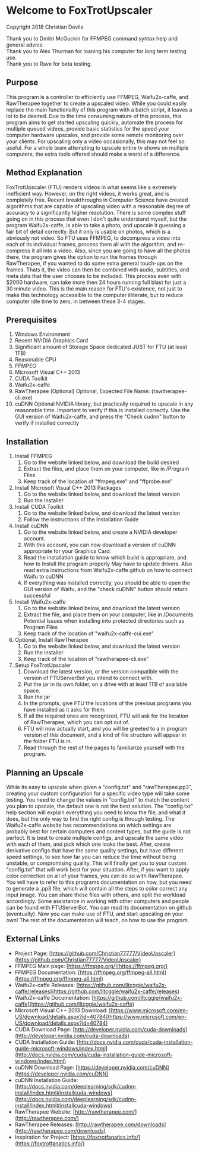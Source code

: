 # Welcome to FoxTrotUpscaler

Copyright 2018 Christian Devile

Thank you to Dmitri McGuckin for FFMPEG command syntax help and general advice.  
Thank you to Alex Thurman for loaning his computer for long term testing use.  
Thank you to Rave for beta testing.

## Purpose

This program is a controller to efficiently use FFMPEG, Waifu2x-caffe, and RawTherapee together to create a upscaled video. While you could easily replace the main functionality of this program with a batch script, it leaves a lot to be desired. Due to the time consuming nature of this process, this program aims to get started upscaling quickly, automate the process for multiple queued videos, provide basic statistics for the speed your computer hardware upscales, and provide some remote monitoring over your clients. For upscaling only a video occasionally, this may not feel so useful. For a whole team attempting to upscale entire tv shows on multiple computers, the extra tools offered should make a world of a difference.

## Method Explanation

FoxTrotUpscaler (FTU) renders videos in what seems like a extremely inefficient way. However, on the right videos, it works great, and is completely free. Recent breakthroughs in Computer Science have created algorithms that are capable of upscaling video with a reasonable degree of accuracy to a significantly higher resolution. There is some complex stuff going on in this process that even I don't quite understand myself, but the program Waifu2x-caffe, is able to take a photo, and upscale it guessing a fair bit of detail correctly. But it only is usable on photos, which is a obviously not video. So FTU uses FFMPEG, to decompress a video into each of its individual frames, process them all with the algorithm, and re-compress it all into a video. Also, since you are going to have all the photos there, the program gives the option to run the frames through RawTherapee, if you wanted to do some extra general touch-ups on the frames. Thats it, the video can then be combined with audio, subtitles, and meta data that the user chooses to be included. This process even with $2000 hardware, can take more then 24 hours running full blast for just a 30 minute video. This is the main reason for FTU's existence, not just to make this technology accessible to the computer illiterate, but to reduce computer idle time to zero, in between these 3-4 stages.

## Prerequisites

   1. Windows Environment
   2. Recent NVIDIA Graphics Card
   3. Significant amount of Storage Space dedicated JUST for FTU (at least 1TB)
   4. Reasonable CPU
   5. FFMPEG
   6. Microsoft Visual C++ 2013
   7. CUDA Toolkit
   8. Waifu2x-caffe
   9. RawTherapee (Optional)
      Optional, Expected File Name: (rawtherapee-cli.exe)
   10. cuDNN
      Optional NVIDIA library, but practically required to upscale in any reasonable time.
      Important to verify if this is installed correctly. Use the GUI version of Waifu2x-caffe, and press the "Check cudnn" button to verify if installed correctly

## Installation

   1. Install FFMPEG
         1. Go to the website linked below, and download the build desired
         2. Extract the files, and place them on your computer, like in /Program Files
         3. Keep track of the location of "ffmpeg.exe" and "ffprobe.exe"
   2. Install Microsoft Visual C++ 2013 Packages
         1. Go to the website linked below, and download the latest version
		 2. Run the Installer
   3. Install CUDA Toolkit
         1. Go to the website linked below, and download the latest version
		 2. Follow the instructions of the Installation Guide
   4. Install cuDNN
         1. Go to the website linked below, and create a NVIDIA developer account.
         2. With this account, you can now download a version of cuDNN appropriate for your Graphics Card.
         3. Read the installation guide to know which build is appropriate, and how to Install the program properly
            May have to update drivers. Also read extra instructions from Waifu2x-caffe github on how to connect Waifu to cuDNN
         4. If everything was installed correctly, you should be able to open the GUI version of Waifu, and the "check cuDNN" button should return successful
   5. Install Waifu2x-caffe
         1. Go to the website linked below, and download the latest version
         2. Extract the file, and place them on your computer, like in /Documents
            Potential Issues when installing into protected directories such as Program Files
         3. Keep track of the location of "waifu2x-caffe-cui.exe"
   6. Optional, Install RawTherapee
         1. Go to the website linked below, and download the latest version
         2. Run the installer
         3. Keep track of the location of "rawtherapee-cli.exe"
   7. Setup FoxTrotUpscaler
         1. Download the latest version, or the version compatible with the version of FTUServerBot you intend to connect with.
         2. Put the jar in its own folder, on a drive with at least 1TB of available space.
         3. Run the jar
         4. In the prompts, give FTU the locations of the previous programs you have installed as it asks for them.
         5. If all the required ones are recognized, FTU will ask for the location of RawTherapee, which you can opt out of.
         6. FTU will now actually start, and you will be greeted to a in program version of this document, and a kind of file structure will appear in the folder FTU is in. 
         7. Read through the rest of the pages to familiarize yourself with the program.

## Planning an Upscale

While its easy to upscale when given a "config.txt" and "rawTherapee.pp3", creating your custom configuration for a specific video type will take some testing. You need to change the values in "config.txt" to match the content you plan to upscale, the default one is not the best solution. The "config.txt" help section will explain everything you need to know the file, and what it does, but the only way to find the right config is through testing. The Waifu2x-caffe website has recommendations on which settings are probably best for certain computers and content types, but the guide is not perfect. It is best to create multiple configs, and upscale the same video with each of them, and pick which one looks the best. After, create derivative configs that have the same quality settings, but have different speed settings, to see how far you can reduce the time without being unstable, or compromising quality. This will finally get you to your custom "config.txt" that will work best for your situation. After, if you want to apply color correction on all of your frames, you can do so with RawTherapee. You will have to refer to this programs documentation on how, but you need to generate a .pp3 file, which will contain all the steps to color correct any input image. You can share these files with others, and split the workload accordingly. Some assistance in working with other computers and people can be found with FTUServerBot. You can read its documentation on github (eventually). Now you can make use of FTU, and start upscaling on your own! The rest of the documentation will teach, on how to use the program.

## External Links

* Project Page: [https://github.com/Christian77777/VideoUpscaler](https://github.com/Christian77777/VideoUpscaler)
* FFMPEG Main page: [https://ffmpeg.org/](https://ffmpeg.org/)
* FFMPEG Documentation: [https://ffmpeg.org/ffmpeg-all.html](https://ffmpeg.org/ffmpeg-all.html)
* Waifu2x-caffe Releases: [https://github.com/lltcggie/waifu2x-caffe/releases](https://github.com/lltcggie/waifu2x-caffe/releases)
* Waifu2x-caffe Documentation: [https://github.com/lltcggie/waifu2x-caffe](https://github.com/lltcggie/waifu2x-caffe)
* Microsoft Visual C++ 2013 Download: [https://www.microsoft.com/en-US/download/details.aspx?id=40784](https://www.microsoft.com/en-US/download/details.aspx?id=40784)
* CUDA Download Page: [http://developer.nvidia.com/cuda-downloads](http://developer.nvidia.com/cuda-downloads)
* CUDA Installation Guide: [http://docs.nvidia.com/cuda/cuda-installation-guide-microsoft-windows/index.html](http://docs.nvidia.com/cuda/cuda-installation-guide-microsoft-windows/index.html)
* cuDNN Download Page: [https://developer.nvidia.com/cuDNN](https://developer.nvidia.com/cuDNN)
* cuDNN Installation Guide: [http://docs.nvidia.com/deeplearning/sdk/cudnn-install/index.html#installcuda-windows](http://docs.nvidia.com/deeplearning/sdk/cudnn-install/index.html#installcuda-windows)
* RawTherapee Website: [http://rawtherapee.com/](http://rawtherapee.com/)
* RawTherapee Releases: [http://rawtherapee.com/downloads](http://rawtherapee.com/downloads)
* Inspiration for Project: [https://foxtrotfanatics.info/](https://foxtrotfanatics.info/)
